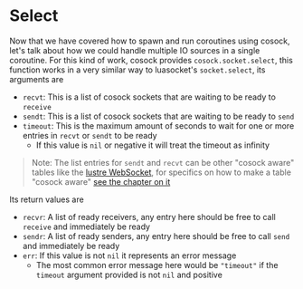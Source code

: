 # Select

Now that we have covered how to spawn and run coroutines using cosock, let's talk about how we
could handle multiple IO sources in a single coroutine. For this kind of work, cosock provides
`cosock.socket.select`, this function works in a very similar way to luasocket's `socket.select`,
its arguments are

- `recvt`: This is a list of cosock sockets that are waiting to be ready to `receive`
- `sendt`: This is a list of cosock sockets that are waiting to be ready to `send`
- `timeout`: This is the maximum amount of seconds to wait for one or more entries in `recvt` or `sendt` to be ready
  - If this value is `nil` or negative it will treat the timeout as infinity

> Note: The list entries for `sendt` and `recvt` can be other "cosock aware" tables like the
> [lustre WebSocket](https://github.com/cosock/lustre), for specifics on how to make a table "cosock aware" 
> [see the chapter on it](07-setwaker.md)

Its return values are

- `recvr`: A list of ready receivers, any entry here should be free to call `receive` and immediately be ready
- `sendr`: A list of ready senders, any entry here should be free to call `send` and immediately be ready
- `err`: If this value is not `nil` it represents an error message
  - The most common error message here would be `"timeout"` if the `timeout` argument provided is not `nil` and positive
